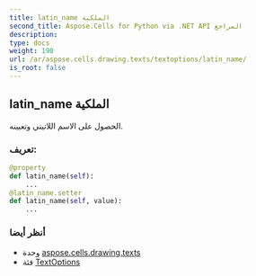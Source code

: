 ```yaml
---
title: latin_name الملكية
second_title: Aspose.Cells for Python via .NET API المراجع
description:
type: docs
weight: 190
url: /ar/aspose.cells.drawing.texts/textoptions/latin_name/
is_root: false
---
```

##  latin_name الملكية

الحصول على الاسم اللاتيني وتعيينه.
###  تعريف:
```python
@property
def latin_name(self):
    ...
@latin_name.setter
def latin_name(self, value):
    ...
```

###  أنظر أيضا
* وحدة [aspose.cells.drawing.texts](../../)
* فئة [TextOptions](/cells/python-net/ar/aspose.cells.drawing.texts/textoptions)
